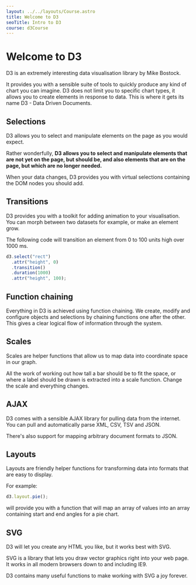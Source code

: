 ```yaml
---
layout: ../../layouts/Course.astro
title: Welcome to D3
seoTitle: Intro to D3
course: d3Course
---
```



# Welcome to D3

D3 is an extremely interesting data visualisation library by Mike Bostock.

It provides you with a sensible suite of tools to quickly produce any kind of chart you can imagine. D3 does not limit you to specific chart types, it allows you to create elements in response to data. This is where it gets its name D3 - Data Driven Documents.

## Selections

D3 allows you to select and manipulate elements on the page as you would expect.

Rather wonderfully, **D3 allows you to select and manipulate elements that are not yet on the page, but should be, and also elements that are on the page, but which are no longer needed.**

When your data changes, D3 provides you with virtual selections containing the DOM nodes you should add.

## Transitions

D3 provides you with a toolkit for adding animation to your visualisation. You can morph between two datasets for example, or make an element grow.

The following code will transition an element from 0 to 100 units high over 1000 ms.

```js
d3.select("rect")
  .attr("height", 0)
  .transition()
  .duration(1000)
  .attr("height", 100);
```

## Function chaining

Everything in D3 is achieved using function chaining. We create, modify and configure objects and selections by chaining functions one after the other. This gives a clear logical flow of information through the system.

## Scales

Scales are helper functions that allow us to map data into coordinate space in our graph.

All the work of working out how tall a bar should be to fit the space, or where a label should be drawn is extracted into a scale function. Change the scale and everything changes.

## AJAX

D3 comes with a sensible AJAX library for pulling data from the internet. You can pull and automatically parse XML, CSV, TSV and JSON.

There's also support for mapping arbitrary document formats to JSON.

## Layouts

Layouts are friendly helper functions for transforming data into formats that are easy to display.

For example:

```js
d3.layout.pie();
```

will provide you with a function that will map an array of values into an array containing start and end angles for a pie chart.

## SVG

D3 will let you create any HTML you like, but it works best with SVG.

SVG is a library that lets you draw vector graphics right into your web page. It works in all modern browsers down to and including IE9.

D3 contains many useful functions to make working with SVG a joy forever.
